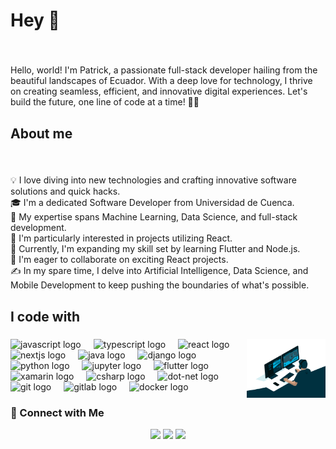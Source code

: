 <h1 align="left">Hey 👋</h1>

###

<br clear="both">

<p align="left">Hello, world! I'm Patrick, a passionate full-stack developer hailing from the beautiful landscapes of Ecuador. With a deep love for technology, I thrive on creating seamless, efficient, and innovative digital experiences. Let's build the future, one line of code at a time! 🚀✨</p>

###

<h2 align="left">About me</h2>

###

<br clear="both">

<p align="left">💡  I love diving into new technologies and crafting innovative software solutions and quick hacks.<br>🎓  I'm a dedicated Software Developer from Universidad de Cuenca.<br>🌱  My expertise spans Machine Learning, Data Science, and full-stack development.<br>👀  I'm particularly interested in projects utilizing React.<br>🚀  Currently, I'm expanding my skill set by learning Flutter and Node.js.<br>💞️  I'm eager to collaborate on exciting React projects.<br>✍️  In my spare time, I delve into Artificial Intelligence, Data Science, and Mobile Development to keep pushing the boundaries of what's possible.</p>


###

<h2 align="left">I code with</h2>

###
<img alt="Night Coding" src="./programmer.gif" align="right" width="25%" height="40%"/>

<div align="left">
  <img src="https://cdn.jsdelivr.net/gh/devicons/devicon/icons/javascript/javascript-original.svg" height="40" alt="javascript logo"  />
  <img width="12" />
  <img src="https://cdn.jsdelivr.net/gh/devicons/devicon/icons/typescript/typescript-original.svg" height="40" alt="typescript logo"  />
  <img width="12" />
  <img src="https://cdn.jsdelivr.net/gh/devicons/devicon/icons/react/react-original.svg" height="40" alt="react logo"  />
  <img width="12" />
  <img src="https://cdn.jsdelivr.net/gh/devicons/devicon/icons/nextjs/nextjs-original.svg" height="40" alt="nextjs logo"  />
  <img width="12" />
  <img src="https://cdn.jsdelivr.net/gh/devicons/devicon/icons/java/java-original.svg" height="40" alt="java logo"  />
  <img width="12" />
  <img src="https://cdn.jsdelivr.net/gh/devicons/devicon/icons/django/django-plain.svg" height="40" alt="django logo"  />
  <img width="12" />
  <img src="https://cdn.jsdelivr.net/gh/devicons/devicon/icons/python/python-original.svg" height="40" alt="python logo"  />
  <img width="12" />
  <img src="https://cdn.jsdelivr.net/gh/devicons/devicon/icons/jupyter/jupyter-original.svg" height="40" alt="jupyter logo"  />
  <img width="12" />
  <img src="https://cdn.jsdelivr.net/gh/devicons/devicon/icons/flutter/flutter-original.svg" height="40" alt="flutter logo"  />
  <img width="12" />
  <img src="https://cdn.jsdelivr.net/gh/devicons/devicon/icons/xamarin/xamarin-original.svg" height="40" alt="xamarin logo"  />
  <img width="12" />
  <img src="https://cdn.jsdelivr.net/gh/devicons/devicon/icons/csharp/csharp-original.svg" height="40" alt="csharp logo"  />
  <img width="12" />
  <img src="https://cdn.jsdelivr.net/gh/devicons/devicon/icons/dot-net/dot-net-original.svg" height="40" alt="dot-net logo"  />
  <img width="12" />
  <img src="https://cdn.jsdelivr.net/gh/devicons/devicon/icons/git/git-original.svg" height="40" alt="git logo"  />
  <img width="12" />
  <img src="https://cdn.jsdelivr.net/gh/devicons/devicon/icons/gitlab/gitlab-original.svg" height="40" alt="gitlab logo"  />
  <img width="12" />
  <img src="https://cdn.jsdelivr.net/gh/devicons/devicon/icons/docker/docker-original.svg" height="40" alt="docker logo"  />
</div>

### 🤝 Connect with Me

<p align="center">
<a href="https://www.linkedin.com/in/patricio-fajardo96/"><img src="https://img.shields.io/badge/-Patricio%20Fajardo-0077B5?style=flat&logo=Linkedin&logoColor=white"/></a>
<a href="mailto:apatricio.fajardoc@gmail.com"><img src="https://img.shields.io/badge/-apatricio.fajardoc@gmail.com-D14836?style=flat&logo=Gmail&logoColor=white"/></a>
<a href="https://patrick-code.com/"><img src="https://img.shields.io/badge/-patrick-code.com-3423A6?style=flat&logo=Google-Chrome&logoColor=white"/></a>
</p>
